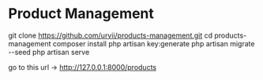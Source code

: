 # Product Management

git clone https://github.com/urvii/products-management.git
cd products-management
composer install
php artisan key:generate
php artisan migrate --seed
php artisan serve

go to this url ->  http://127.0.0.1:8000/products
